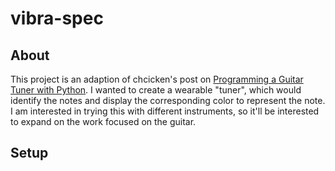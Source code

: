 # vibra-spec

## About
This project is an adaption of chcicken's post on [Programming a Guitar Tuner with Python](https://www.chciken.com/digital/signal/processing/2020/05/13/guitar-tuner.html).  I wanted to create a wearable "tuner", which would identify the notes and display the corresponding color to represent the note.  I am interested in trying this with different instruments, so it'll be interested to expand on the work focused on the guitar.

## Setup
